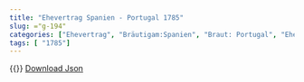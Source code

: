 ```yaml
---
title: "Ehevertrag Spanien - Portugal 1785"
slug: ="g-194"
categories: ["Ehevertrag", "Bräutigam:Spanien", "Braut: Portugal", "Eheschließung vollzogen?:Ja", "verschiedenkonfessionelle Ehe?:Nein", "Dynastie Bräutigam:Bourbon (Spanien)", "Akteur Bräutigam:Bourbon (Spanien)", "Akteur Braut:Braganza", "Textbezug?:nein", "Ständisch?:nein", "Ratifikation?:ja", "Sonstiges?:ja", "Bräutigam:Spanien", "Braut: Portugal"]
tags: [ "1785"]
---
```

<!--more-->
{{<v171>}}
[Download Json](/vertraege/vertrag-194.json)